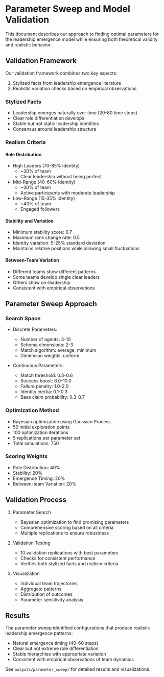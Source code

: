 # Parameter Sweep and Model Validation

This document describes our approach to finding optimal parameters for the leadership emergence model while ensuring both theoretical validity and realistic behavior.

## Validation Framework

Our validation framework combines two key aspects:
1. Stylized facts from leadership emergence literature
2. Realistic variation checks based on empirical observations

### Stylized Facts
- Leadership emerges naturally over time (20-80 time steps)
- Clear role differentiation develops
- Stable but not static leadership identities
- Consensus around leadership structure

### Realism Criteria

#### Role Distribution
- High Leaders (70-85% identity)
  - ~30% of team
  - Clear leadership without being perfect
- Mid-Range (40-60% identity)
  - ~30% of team
  - Active participants with moderate leadership
- Low-Range (15-35% identity)
  - ~40% of team
  - Engaged followers

#### Stability and Variation
- Minimum stability score: 0.7
- Maximum rank change rate: 0.5
- Identity variation: 5-25% standard deviation
- Maintains relative positions while allowing small fluctuations

#### Between-Team Variation
- Different teams show different patterns
- Some teams develop single clear leaders
- Others show co-leadership
- Consistent with empirical observations

## Parameter Sweep Approach

### Search Space
- Discrete Parameters:
  - Number of agents: 3-10
  - Schema dimensions: 2-3
  - Match algorithm: average, minimum
  - Dimension weights: uniform
  
- Continuous Parameters:
  - Match threshold: 0.3-0.6
  - Success boost: 6.0-10.0
  - Failure penalty: 1.0-2.0
  - Identity inertia: 0.1-0.3
  - Base claim probability: 0.3-0.7

### Optimization Method
- Bayesian optimization using Gaussian Process
- 50 initial exploration points
- 100 optimization iterations
- 5 replications per parameter set
- Total simulations: 750

### Scoring Weights
- Role Distribution: 40%
- Stability: 20%
- Emergence Timing: 20%
- Between-team Variation: 20%

## Validation Process

1. Parameter Search
   - Bayesian optimization to find promising parameters
   - Comprehensive scoring based on all criteria
   - Multiple replications to ensure robustness

2. Validation Testing
   - 10 validation replications with best parameters
   - Checks for consistent performance
   - Verifies both stylized facts and realism criteria

3. Visualization
   - Individual team trajectories
   - Aggregate patterns
   - Distribution of outcomes
   - Parameter sensitivity analysis

## Results

The parameter sweep identified configurations that produce realistic leadership emergence patterns:
- Natural emergence timing (40-60 steps)
- Clear but not extreme role differentiation
- Stable hierarchies with appropriate variation
- Consistent with empirical observations of team dynamics

See `outputs/parameter_sweep/` for detailed results and visualizations. 